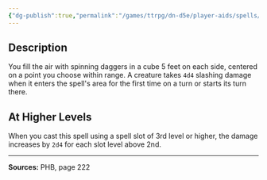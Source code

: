 ```yaml
---
{"dg-publish":true,"permalink":"/games/ttrpg/dn-d5e/player-aids/spells/level-2/cloud-of-daggers/","tags":["TTRPG/DND/5e","verbal","somatic","material","concentration"]}
---
```



## Description
You fill the air with spinning daggers in a cube 5 feet on each side, centered on a point you choose within range.
A creature takes `4d4` slashing damage when it enters the spell's area for the first time on a turn or starts its turn there.

## At Higher Levels
When you cast this spell using a spell slot of 3rd level or higher, the damage increases by `2d4` for each slot level above 2nd.

---

**Sources:** PHB, page 222
